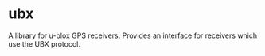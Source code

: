 # ubx
A library for u-blox GPS receivers. Provides an interface for receivers which use the UBX protocol.
